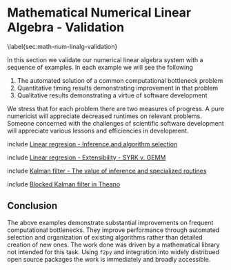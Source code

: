 
Mathematical Numerical Linear Algebra - Validation
==================================================

\label{sec:math-num-linalg-validation}

In this section we validate our numerical linear algebra system with a sequence of examples.  In each example we will see the following

1.  The automated solution of a common computational bottleneck problem
2.  Quantitative timing results demonstrating improvement in that problem
3.  Qualitative results demonstrating a virtue of software development

We stress that for each problem there are two measures of progress.  A pure numericist will appreciate decreased runtimes on relevant problems.  Someone concerned with the challenges of scientific software development will appreciate various lessons and efficiencies in development.

include [Linear regresion - Inference and algorithm selection](linear-regression.md)

include [Linear regresion - Extensibility - SYRK v. GEMM](syrk.md)

include [Kalman filter - The value of inference and specialized routines](kalman-specialized.md)

include [Blocked Kalman filter in Theano](blocking.md)

Conclusion
----------

The above examples demonstrate substantial improvements on frequent computational bottlenecks.  They improve performance through automated selection and organization of existing algorithms rather than detailed creation of new ones.  The work done was driven by a mathematical library not intended for this task.  Using `f2py` and integration into widely distribued open source packages the work is immediately and broadly accessible.
